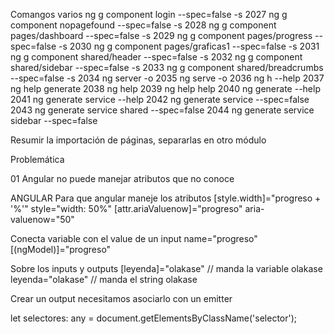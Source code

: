 Comangos varios
ng g component login --spec=false -s
 2027  ng g component nopagefound --spec=false -s
 2028  ng g component pages/dashboard --spec=false -s
 2029  ng g component pages/progress --spec=false -s
 2030  ng g component pages/graficas1 --spec=false -s
 2031  ng g component shared/header --spec=false -s
 2032  ng g component shared/sidebar --spec=false -s
 2033  ng g component shared/breadcrumbs --spec=false -s
 2034  ng server -o
 2035  ng serve -o
 2036  ng h --help
 2037  ng help generate
 2038  ng help
 2039  ng help help
 2040  ng generate --help
 2041  ng generate service --help
 2042  ng generate service --spec=false
 2043  ng generate service shared --spec=false
 2044  ng generate service sidebar --spec=false

 Resumir la importación de páginas, separarlas en otro módulo

Problemática

01 Angular no puede manejar atributos que no conoce


ANGULAR
Para que angular maneje los atributos
[style.width]="progreso + '%'" style="width: 50%"
[attr.ariaValuenow]="progreso" aria-valuenow="50"

Conecta variable con el value de un input
name="progreso" [(ngModel)]="progreso"


Sobre los inputs y outputs
    [leyenda]="olakase" // manda la variable olakase
    leyenda="olakase" // manda el string olakase

Crear un output
    necesitamos asociarlo con un emitter


let selectores: any = document.getElementsByClassName('selector');